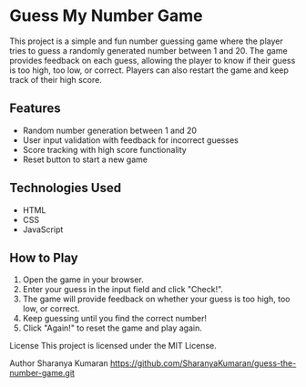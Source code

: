 # Guess My Number Game

This project is a simple and fun number guessing game where the player tries to guess a randomly generated number between 1 and 20. The game provides feedback on each guess, allowing the player to know if their guess is too high, too low, or correct. Players can also restart the game and keep track of their high score.

## Features
- Random number generation between 1 and 20
- User input validation with feedback for incorrect guesses
- Score tracking with high score functionality
- Reset button to start a new game

## Technologies Used
- HTML
- CSS
- JavaScript

## How to Play
1. Open the game in your browser.
2. Enter your guess in the input field and click "Check!".
3. The game will provide feedback on whether your guess is too high, too low, or correct.
4. Keep guessing until you find the correct number!
5. Click "Again!" to reset the game and play again.

License
This project is licensed under the MIT License.

Author
Sharanya Kumaran 
https://github.com/SharanyaKumaran/guess-the-number-game.git

